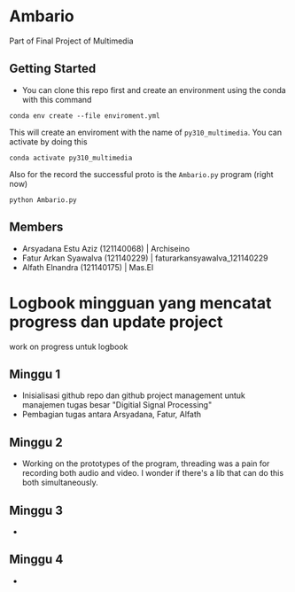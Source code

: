 # Ambario

Part of Final Project of Multimedia

## Getting Started

- You can clone this repo first and create an environment using the conda with this command

```
conda env create --file enviroment.yml
```

This will create an enviroment with the name of `py310_multimedia`. You can activate by doing this

```
conda activate py310_multimedia
```

Also for the record the successful proto is the `Ambario.py` program (right now)

```
python Ambario.py
```

## Members

- Arsyadana Estu Aziz (121140068) | Archiseino
- Fatur Arkan Syawalva (121140229) |
  faturarkansyawalva_121140229
- Alfath Elnandra (121140175) |
  Mas.El

# Logbook mingguan yang mencatat progress dan update project

work on progress untuk logbook

## Minggu 1

- Inisialisasi github repo dan github project management untuk manajemen tugas besar "Digitial Signal Processing"
- Pembagian tugas antara Arsyadana, Fatur, Alfath

## Minggu 2

- Working on the prototypes of the program, threading was a pain for recording both audio and video. I wonder if there's a lib that can do this both simultaneously.

## Minggu 3

-

## Minggu 4

-

```

```
